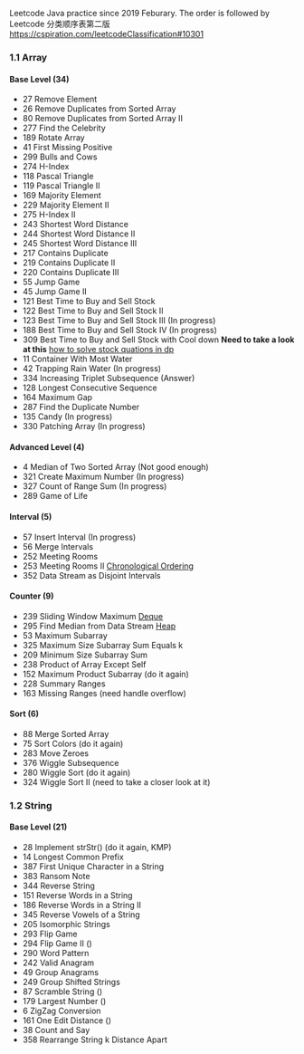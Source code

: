 Leetcode Java practice since 2019 Feburary.
The order is followed by Leetcode 分类顺序表第二版
https://cspiration.com/leetcodeClassification#10301


### 1.1 Array

#### Base Level (34)
  * 27 Remove Element
  * 26 Remove Duplicates from Sorted Array
  * 80 Remove Duplicates from Sorted Array II
  * 277 Find the Celebrity
  * 189 Rotate Array
  * 41 First Missing Positive
  * 299 Bulls and Cows
  * 274 H-Index
  * 118 Pascal Triangle
  * 119 Pascal Triangle II
  * 169 Majority Element
  * 229 Majority Element II
  * 275 H-Index II
  * 243 Shortest Word Distance
  * 244 Shortest Word Distance II
  * 245 Shortest Word Distance III
  * 217 Contains Duplicate
  * 219 Contains Duplicate II
  * 220 Contains Duplicate III
  * 55 Jump Game
  * 45 Jump Game II
  * 121 Best Time to Buy and Sell Stock
  * 122 Best Time to Buy and Sell Stock II
  * 123 Best Time to Buy and Sell Stock III (In progress)
  * 188 Best Time to Buy and Sell Stock IV (In progress)
  * 309 Best Time to Buy and Sell Stock with Cool down
  __Need to take a look at this__
  [how to solve stock quations in dp](https://leetcode.com/problems/best-time-to-buy-and-sell-stock-with-cooldown/discuss/75928/Share-my-DP-solution-(By-State-Machine-Thinking))
  * 11 Container With Most Water
  * 42 Trapping Rain Water (In progress)
  * 334 Increasing Triplet Subsequence (Answer)
  * 128 Longest Consecutive Sequence
  * 164 Maximum Gap
  * 287 Find the Duplicate Number
  * 135 Candy (In progress)
  * 330 Patching Array (In progress)

#### Advanced Level (4)
  * 4 Median of Two Sorted Array (Not good enough)
  * 321 Create Maximum Number (In progress)
  * 327 Count of Range Sum (In progress)
  * 289 Game of Life

#### Interval (5)
  * 57 Insert Interval (In progress)
  * 56 Merge Intervals
  * 252 Meeting Rooms
  * 253 Meeting Rooms II [Chronological Ordering](https://leetcode.com/problems/meeting-rooms-ii/solution/)
  * 352	Data Stream as Disjoint Intervals

#### Counter (9)
  * 239 Sliding Window Maximum [Deque](https://leetcode.com/problems/sliding-window-maximum/discuss/65885/This-is-a-typical-monotonic-queue-problem)
  * 295 Find Median from Data Stream [Heap](https://leetcode.com/problems/find-median-from-data-stream/solution/)
  * 53 Maximum Subarray
  * 325 Maximum Size Subarray Sum Equals k
  * 209 Minimum Size Subarray Sum
  * 238 Product of Array Except Self
  * 152 Maximum Product Subarray (do it again)
  * 228 Summary Ranges
  * 163 Missing Ranges (need handle overflow)

#### Sort (6)
  * 88 Merge Sorted Array
  * 75 Sort Colors (do it again)
  * 283 Move Zeroes
  * 376 Wiggle Subsequence
  * 280 Wiggle Sort (do it again)
  * 324 Wiggle Sort II (need to take a closer look at it)

### 1.2 String
#### Base Level (21)
  * 28 Implement strStr() (do it again, KMP)
  * 14 Longest Common Prefix
  * 387 First Unique Character in a String
  * 383 Ransom Note
  * 344 Reverse String
  * 151 Reverse Words in a String
  * 186 Reverse Words in a String II
  * 345 Reverse Vowels of a String
  * 205 Isomorphic Strings
  * 293 Flip Game
  * 294	Flip Game II ()
  * 290 Word Pattern
  * 242 Valid Anagram
  * 49 Group Anagrams
  * 249 Group Shifted Strings
  * 87 Scramble String ()
  * 179 Largest Number ()
  * 6 ZigZag Conversion
  * 161 One Edit Distance ()
  * 38 Count and Say
  * 358 Rearrange String k Distance Apart
